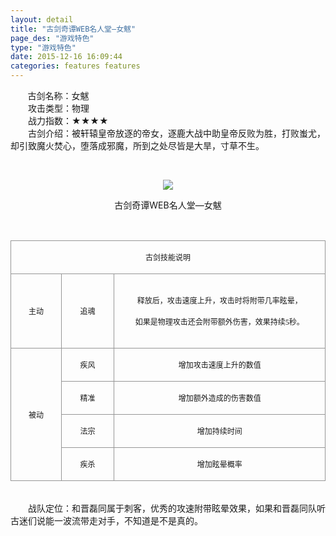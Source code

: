 ```yaml
---
layout: detail
title: "古剑奇谭WEB名人堂—女魃"
page_des: "游戏特色"
type: "游戏特色"
date: 2015-12-16 16:09:44
categories: features features
--- 
```


 
<p>&nbsp;&nbsp;&nbsp;&nbsp;&nbsp;&nbsp;&nbsp;古剑名称：女魃<br>　　攻击类型：物理<br>　　战力指数：★★★★<br>　　古剑介绍：被轩辕皇帝放逐的帝女，逐鹿大战中助皇帝反败为胜，打败蚩尤，却引致魔火焚心，堕落成邪魔，所到之处尽皆是大旱，寸草不生。</p><p>&nbsp;</p><p style="text-align: center;"><img src="http://dev.36b.me/current/gjqt/img/resource/507.jpg"></p><p style="text-align: center;">古剑奇谭WEB名人堂—女魃</p><p>&nbsp;</p><table width="529"><tbody><tr style="height: 41px;"><td style="padding: 1px; border: 1px solid rgb(150, 150, 150);" colspan="3" valign="middle" width="529"><p style="text-align: center;"><span style="font-family: 宋体; font-size: 12px;">古剑技能说明</span></p></td></tr><tr style="height: 119px;"><td style="border-width: medium 1px 1px; border-style: none solid solid; border-color: currentColor rgb(150, 150, 150) rgb(150, 150, 150); padding: 1px;" valign="middle" width="83"><p style="text-align: center;"><span style="font-family: 宋体; font-size: 12px;">主动</span></p></td><td style="border-width: 1px 1px 1px medium; border-style: solid solid solid none; border-color: rgb(150, 150, 150) rgb(150, 150, 150) rgb(150, 150, 150) currentColor; padding: 1px;" valign="middle" width="87"><p style="text-align: center;"><span style="font-family: 宋体; font-size: 12px;">追魂</span></p></td><td style="border-width: 1px 1px 1px medium; border-style: solid solid solid none; border-color: rgb(150, 150, 150) rgb(150, 150, 150) rgb(150, 150, 150) currentColor; padding: 1px;" valign="middle" width="359"><p style="text-align: center;"><span style="font-family: 宋体; font-size: 12px;">释放后，攻击速度上升，攻击时将附带几率眩晕，</span></p><p style="text-align: center;"><span style="font-family: 宋体; font-size: 12px;">如果是物理攻击还会附带额外伤害，效果持续<span style="font-family: Times New Roman;">5</span><span style="font-family: 宋体;">秒。</span></span></p></td></tr><tr style="height: 41px;"><td style="border-width: medium 1px 1px; border-style: none solid solid; border-color: currentColor rgb(150, 150, 150) rgb(150, 150, 150); padding: 1px;" rowspan="4" valign="middle" width="83"><p style="text-align: center;"><span style="font-family: 宋体; font-size: 12px;">被动</span></p></td><td style="border-width: medium 1px 1px medium; border-style: none solid solid none; border-color: currentColor rgb(150, 150, 150) rgb(150, 150, 150) currentColor; padding: 1px;" valign="middle" width="87"><p style="text-align: center;"><span style="font-family: 宋体; font-size: 12px;">疾风</span></p></td><td style="border-width: medium 1px 1px medium; border-style: none solid solid none; border-color: currentColor rgb(150, 150, 150) rgb(150, 150, 150) currentColor; padding: 1px;" valign="middle" width="359"><p style="text-align: center;"><span style="font-family: 宋体; font-size: 12px;">增加攻击速度上升的数值</span></p></td></tr><tr style="height: 41px;"><td style="border-width: medium 1px 1px medium; border-style: none solid solid none; border-color: currentColor rgb(150, 150, 150) rgb(150, 150, 150) currentColor; padding: 1px;" valign="middle" width="87"><p style="text-align: center;"><span style="font-family: 宋体; font-size: 12px;">精准</span></p></td><td style="border-width: medium 1px 1px medium; border-style: none solid solid none; border-color: currentColor rgb(150, 150, 150) rgb(150, 150, 150) currentColor; padding: 1px;" valign="middle" width="359"><p style="text-align: center;"><span style="font-family: 宋体; font-size: 12px;">增加额外造成的伤害数值</span></p></td></tr><tr style="height: 41px;"><td style="border-width: medium 1px 1px medium; border-style: none solid solid none; border-color: currentColor rgb(150, 150, 150) rgb(150, 150, 150) currentColor; padding: 1px;" valign="middle" width="87"><p style="text-align: center;"><span style="font-family: 宋体; font-size: 12px;">法宗</span></p></td><td style="border-width: medium 1px 1px medium; border-style: none solid solid none; border-color: currentColor rgb(150, 150, 150) rgb(150, 150, 150) currentColor; padding: 1px;" valign="middle" width="359"><p style="text-align: center;"><span style="font-family: 宋体; font-size: 12px;">增加持续时间</span></p></td></tr><tr style="height: 42px;"><td style="border-width: medium 1px 1px medium; border-style: none solid solid none; border-color: currentColor rgb(150, 150, 150) rgb(150, 150, 150) currentColor; padding: 1px;" valign="middle" width="87"><p style="text-align: center;"><span style="font-family: 宋体; font-size: 12px;">疾杀</span></p></td><td style="border-width: medium 1px 1px medium; border-style: none solid solid none; border-color: currentColor rgb(150, 150, 150) rgb(150, 150, 150) currentColor; padding: 1px;" valign="middle" width="359"><p style="text-align: center;"><span style="font-family: 宋体; font-size: 12px;">增加眩晕概率</span></p></td></tr></tbody></table><p><br>　　战队定位：和晋磊同属于刺客，优秀的攻速附带眩晕效果，如果和晋磊同队听古迷们说能一波流带走对手，不知道是不是真的。</p>